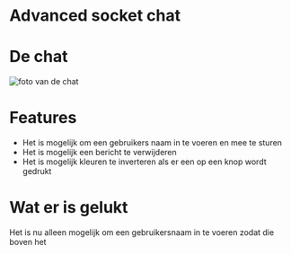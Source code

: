 # Advanced socket chat

# De chat

![foto van de chat](https://i.imgur.com/TWoy2Uk.png)

# Features

-   Het is mogelijk om een gebruikers naam in te voeren en mee te sturen
-   Het is mogelijk een bericht te verwijderen
-   Het is mogelijk kleuren te inverteren als er een op een knop wordt gedrukt

# Wat er is gelukt

Het is nu alleen mogelijk om een gebruikersnaam in te voeren zodat die boven het 
